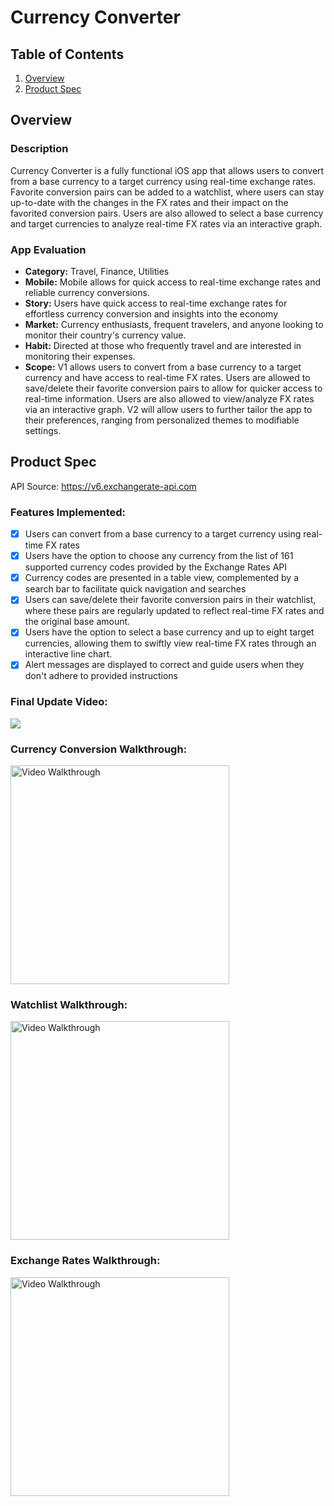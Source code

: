 # Currency Converter

## Table of Contents

1. [Overview](#Overview)
2. [Product Spec](#Product-Spec)

## Overview

### Description

Currency Converter is a fully functional iOS app that allows users to convert from a base currency to a target currency using real-time exchange rates. Favorite conversion pairs can be added to a watchlist, where users can stay up-to-date with the changes in the FX rates and their impact on the favorited conversion pairs. Users are also allowed to select a base currency and target currencies to analyze real-time FX rates via an interactive graph. 

### App Evaluation

- **Category:** Travel, Finance, Utilities
- **Mobile:** Mobile allows for quick access to real-time exchange rates and reliable currency conversions.
- **Story:** Users have quick access to real-time exchange rates for effortless currency conversion and insights into the economy
- **Market:** Currency enthusiasts, frequent travelers, and anyone looking to monitor their country's currency value.
- **Habit:** Directed at those who frequently travel and are interested in monitoring their expenses.
- **Scope:** V1 allows users to convert from a base currency to a target currency and have access to real-time FX rates. Users are allowed to save/delete their favorite conversion pairs to allow for quicker access to real-time information. Users are also allowed to view/analyze FX rates via an interactive graph. V2 will allow users to further tailor the app to their preferences, ranging from personalized themes to modifiable settings.

## Product Spec
API Source: https://v6.exchangerate-api.com

### Features Implemented: 
- [x] Users can convert from a base currency to a target currency using real-time FX rates
- [x] Users have the option to choose any currency from the list of 161 supported currency codes provided by the Exchange Rates API
- [x] Currency codes are presented in a table view, complemented by a search bar to facilitate quick navigation and searches
- [x] Users can save/delete their favorite conversion pairs in their watchlist, where these pairs are regularly updated to reflect real-time FX rates and the original base amount.
- [x] Users have the option to select a base currency and up to eight target currencies, allowing them to swiftly view real-time FX rates through an interactive line chart.
- [x] Alert messages are displayed to correct and guide users when they don't adhere to provided instructions
### Final Update Video:
<div>
    <a href="https://www.loom.com/share/ebe3659a9d7d43d99872b0390e753dfd">
    </a>
    <a href="https://www.loom.com/share/ebe3659a9d7d43d99872b0390e753dfd">
      <img style="max-width:300px;" src="https://cdn.loom.com/sessions/thumbnails/ebe3659a9d7d43d99872b0390e753dfd-with-play.gif">
    </a>
  </div>
  
### Currency Conversion Walkthrough:

<img src='https://github.com/Anthony-Jerez/ios101-AssignmentSubmission/assets/87133474/99c51779-4f58-4c84-8bb6-9a5f2d7cec8c' title='Currency Conversion Walkthrough' width='350' alt='Video Walkthrough' />

### Watchlist Walkthrough: 

<img src='https://github.com/Anthony-Jerez/ios101-AssignmentSubmission/assets/87133474/ef92a18b-5b06-4607-a4f9-f75320140ead' title='Watchlist Walkthrough' width='350' alt='Video Walkthrough' />

### Exchange Rates Walkthrough:

<img src='https://github.com/Anthony-Jerez/ios101-AssignmentSubmission/assets/87133474/c54490aa-2ddc-4ef5-a04a-57569096e0a4' title='Exchange Rates Walkthrough' width='350' alt='Video Walkthrough' />
